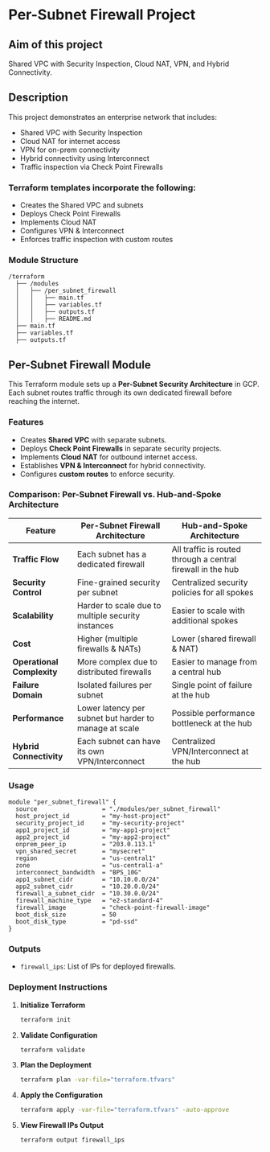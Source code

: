 # Per-Subnet Firewall Project

## Aim of this project
Shared VPC with Security Inspection, Cloud NAT, VPN, and Hybrid Connectivity.

## Description
This project demonstrates an enterprise network that includes:
- Shared VPC with Security Inspection
- Cloud NAT for internet access
- VPN for on-prem connectivity
- Hybrid connectivity using Interconnect
- Traffic inspection via Check Point Firewalls

### Terraform templates incorporate the following:

- Creates the Shared VPC and subnets
- Deploys Check Point Firewalls
- Implements Cloud NAT
- Configures VPN & Interconnect
- Enforces traffic inspection with custom routes

### Module Structure
```
/terraform
  ├── /modules
  │   ├── /per_subnet_firewall
  │   │   ├── main.tf
  │   │   ├── variables.tf
  │   │   ├── outputs.tf
  │   │   ├── README.md
  ├── main.tf
  ├── variables.tf
  ├── outputs.tf
```

## Per-Subnet Firewall Module
This Terraform module sets up a **Per-Subnet Security Architecture** in GCP. Each subnet routes traffic through its own dedicated firewall before reaching the internet.

### Features
- Creates **Shared VPC** with separate subnets.
- Deploys **Check Point Firewalls** in separate security projects.
- Implements **Cloud NAT** for outbound internet access.
- Establishes **VPN & Interconnect** for hybrid connectivity.
- Configures **custom routes** to enforce security.

### Comparison: Per-Subnet Firewall vs. Hub-and-Spoke Architecture
| Feature                     | Per-Subnet Firewall Architecture | Hub-and-Spoke Architecture |
|-----------------------------|---------------------------------|----------------------------|
| **Traffic Flow**            | Each subnet has a dedicated firewall | All traffic is routed through a central firewall in the hub |
| **Security Control**        | Fine-grained security per subnet | Centralized security policies for all spokes |
| **Scalability**             | Harder to scale due to multiple security instances | Easier to scale with additional spokes |
| **Cost**                    | Higher (multiple firewalls & NATs) | Lower (shared firewall & NAT) |
| **Operational Complexity**  | More complex due to distributed firewalls | Easier to manage from a central hub |
| **Failure Domain**          | Isolated failures per subnet | Single point of failure at the hub |
| **Performance**             | Lower latency per subnet but harder to manage at scale | Possible performance bottleneck at the hub |
| **Hybrid Connectivity**     | Each subnet can have its own VPN/Interconnect | Centralized VPN/Interconnect at the hub |

### Usage
```hcl
module "per_subnet_firewall" {
  source                  = "./modules/per_subnet_firewall"
  host_project_id         = "my-host-project"
  security_project_id     = "my-security-project"
  app1_project_id         = "my-app1-project"
  app2_project_id         = "my-app2-project"
  onprem_peer_ip          = "203.0.113.1"
  vpn_shared_secret       = "mysecret"
  region                  = "us-central1"
  zone                    = "us-central1-a"
  interconnect_bandwidth  = "BPS_10G"
  app1_subnet_cidr        = "10.10.0.0/24"
  app2_subnet_cidr        = "10.20.0.0/24"
  firewall_a_subnet_cidr  = "10.30.0.0/24"
  firewall_machine_type   = "e2-standard-4"
  firewall_image          = "check-point-firewall-image"
  boot_disk_size          = 50
  boot_disk_type          = "pd-ssd"
}
```

### Outputs
- `firewall_ips`: List of IPs for deployed firewalls.

### Deployment Instructions
1. **Initialize Terraform**
   ```bash
   terraform init
   ```
2. **Validate Configuration**
   ```bash
   terraform validate
   ```
3. **Plan the Deployment**
   ```bash
   terraform plan -var-file="terraform.tfvars"
   ```
4. **Apply the Configuration**
   ```bash
   terraform apply -var-file="terraform.tfvars" -auto-approve
   ```
5. **View Firewall IPs Output**
   ```bash
   terraform output firewall_ips
   ```
